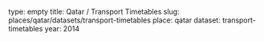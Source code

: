 type: empty
title: Qatar / Transport Timetables
slug: places/qatar/datasets/transport-timetables
place: qatar
dataset: transport-timetables
year: 2014
